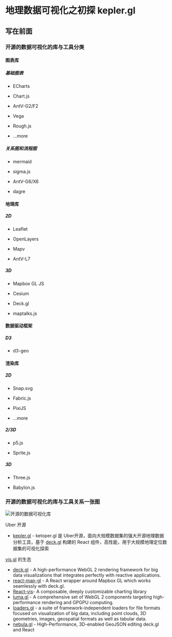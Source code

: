 # 地理数据可视化之初探 kepler.gl

## 写在前面

### 开源的数据可视化的库与工具分类

#### 图表库

##### 基础图表

- ECharts

- Chart.js

- AntV-G2/F2

- Vega

- Rough.js

- ...more

##### 关系图和流程图

- mermaid

- sigma.js

- AntV-G6/X6

- dagre

#### 地理库

##### 2D

- Leaflet

- OpenLayers

- Mapv 

- AntV-L7

##### 3D

- Mapbox GL JS

- Cesium

- Deck.gl

- maptalks.js

#### 数据驱动框架

##### D3

- d3-geo

#### 渲染库

##### 2D

- Snap.svg

- Fabric.js

- PixiJS

- ...more

##### 2/3D

- p5.js

- Sprite.js

##### 3D

- Three.js

- Babylon.js

### 开源的数据可视化的库与工具关系一张图



![开源的数据可视化库](https://tva1.sinaimg.cn/large/008eGmZEgy1gnn1geja7zj319y0l5ado.jpg)



Uber 开源

- [kepler.gl](https://github.com/keplergl/kepler.gl) - ketoper.gl 是 Uber开源，面向大规模数据集的强大开源地理数据分析工具，基于 [deck.gl](https://link.zhihu.com/?target=http%3A//uber.github.io/deck.gl/%23/) 构建的 React 组件，高性能，用于大规模地理定位数据集的可视化探索



[vis.gl](https://vis.gl/) 的生态

- [deck.gl](https://deck.gl/) - A high-performance WebGL 2 rendering framework for big data visualizations that integrates perfectly with reactive applications.
- [react-map-gl](https://visgl.github.io/react-map-gl/) - A React wrapper around Mapbox GL which works seamlessly with deck.gl.
- [React-vis](https://github.com/uber/react-vis)- A composable, deeply customizable charting library
- [luma.gl](https://luma.gl/) - A comprehensive set of WebGL 2 components targeting high-performance rendering and GPGPU computing.
- [loaders.gl](https://loaders.gl/) - a suite of framework-independent loaders for file formats focused on visualization of big data, including point clouds, 3D geometries, images, geospatial formats as well as tabular data.
- [nebula.gl](https://nebula.gl/) - High-Performance, 3D-enabled GeoJSON editing deck.gl and React




